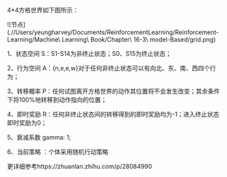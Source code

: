 4*4方格世界如下图所示：

![节点](.//Users/yeungharvey/Documents/ReinforcementLearning/Reinforcement-Learning/Machine\ Learning\ Book/Chapter\ 16-3\ model-Based/grid.png) 


1、状态空间 S：S1-S14为非终止状态；S0、S15为终止状态；

2、行为空间 A：{n,e,e,w}对于任何非终止状态可以有向北、东、南、西四个行为；

3、转移概率 P：任何试图离开方格世界的动作其位置将不会发生改变；其余条件下将100%地转移到动作指向的位置；

4、即时奖励 R：任何非终止状态间的转移得到的即时奖励均为-1；进入终止状态即时奖励为0；

5、衰减系数 gamma: 1;

6、当前策略 ：个体采用随机行动策略

更详细参考https://zhuanlan.zhihu.com/p/28084990